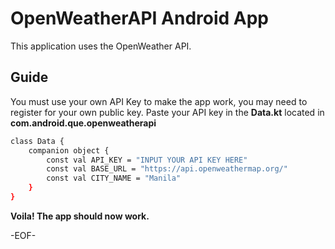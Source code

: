 # OpenWeatherAPI Android App
This application uses the OpenWeather API.

## Guide
You must use your own API Key to make the app work, you may need to register for your own public key.
Paste your API key in the **Data.kt** located in **com.android.que.openweatherapi**

```bash
class Data {
    companion object {
        const val API_KEY = "INPUT YOUR API KEY HERE"
        const val BASE_URL = "https://api.openweathermap.org/"
        const val CITY_NAME = "Manila"
    }
}
```
**Voila! The app should now work.**

-EOF-
